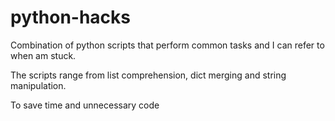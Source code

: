 # python-hacks
Combination of python scripts that perform common tasks and I can refer to when am stuck.

The scripts range from list comprehension, dict merging and string manipulation.

To save time and unnecessary code